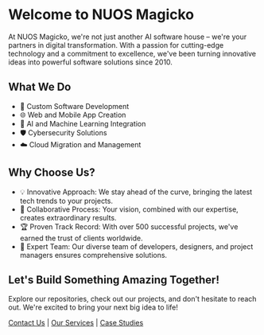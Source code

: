 ﻿# Welcome to NUOS Magicko

At NUOS Magicko, we're not just another AI software house – we're your partners in digital transformation. With a passion for cutting-edge technology and a commitment to excellence, we've been turning innovative ideas into powerful software solutions since 2010.

## What We Do

- 🚀 Custom Software Development
- 🌐 Web and Mobile App Creation
- 🤖 AI and Machine Learning Integration
- 🛡️ Cybersecurity Solutions
- ☁️ Cloud Migration and Management

## Why Choose Us?

- 💡 Innovative Approach: We stay ahead of the curve, bringing the latest tech trends to your projects.
- 🤝 Collaborative Process: Your vision, combined with our expertise, creates extraordinary results.
- 🏆 Proven Track Record: With over 500 successful projects, we've earned the trust of clients worldwide.
- 👥 Expert Team: Our diverse team of developers, designers, and project managers ensures comprehensive solutions.

## Let's Build Something Amazing Together!

Explore our repositories, check out our projects, and don't hesitate to reach out. We're excited to bring your next big idea to life!

[Contact Us](mailto:info@techinnovate.com) | [Our Services](https://techinnovate.com/services) | [Case Studies](https://techinnovate.com/case-studies)

